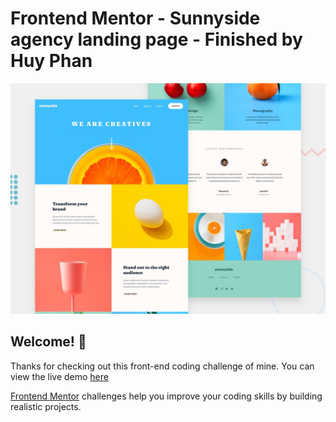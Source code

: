 # Frontend Mentor - Sunnyside agency landing page - Finished by Huy Phan

![Design preview for the Sunnyside agency landing page coding challenge](./public/desktop-preview.jpg)

## Welcome! 👋

Thanks for checking out this front-end coding challenge of mine. You can view the live demo [here](https://www.frontendmentor.io)

[Frontend Mentor](https://www.frontendmentor.io) challenges help you improve your coding skills by building realistic projects.
